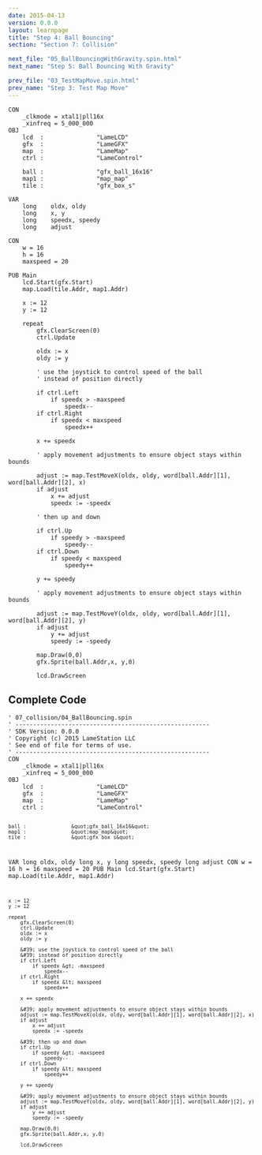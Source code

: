 ```yaml
---
date: 2015-04-13
version: 0.0.0
layout: learnpage
title: "Step 4: Ball Bouncing"
section: "Section 7: Collision"

next_file: "05_BallBouncingWithGravity.spin.html"
next_name: "Step 5: Ball Bouncing With Gravity"

prev_file: "03_TestMapMove.spin.html"
prev_name: "Step 3: Test Map Move"
---
```

<pre><code>CON
    _clkmode = xtal1|pll16x
    _xinfreq = 5_000_000
OBJ
    lcd  :               &quot;LameLCD&quot; 
    gfx  :               &quot;LameGFX&quot;
    map  :               &quot;LameMap&quot;
    ctrl :               &quot;LameControl&quot;
    
    ball :               &quot;gfx_ball_16x16&quot;
    map1 :               &quot;map_map&quot;
    tile :               &quot;gfx_box_s&quot;
</code></pre>
<pre><code>VAR
    long    oldx, oldy
    long    x, y
    long    speedx, speedy
    long    adjust</code></pre>
<pre><code>CON
    w = 16
    h = 16
    maxspeed = 20</code></pre>
<pre><code>PUB Main
    lcd.Start(gfx.Start)
    map.Load(tile.Addr, map1.Addr)

    x := 12
    y := 12
    
    repeat
        gfx.ClearScreen(0)
        ctrl.Update</code></pre>
<pre><code>        oldx := x
        oldy := y

        &#39; use the joystick to control speed of the ball
        &#39; instead of position directly</code></pre>
<pre><code>        if ctrl.Left
            if speedx &gt; -maxspeed
                speedx--
        if ctrl.Right
            if speedx &lt; maxspeed
                speedx++

        x += speedx

        &#39; apply movement adjustments to ensure object stays within bounds</code></pre>
<pre><code>        adjust := map.TestMoveX(oldx, oldy, word[ball.Addr][1], word[ball.Addr][2], x)
        if adjust
            x += adjust
            speedx := -speedx

        &#39; then up and down</code></pre>
<pre><code>        if ctrl.Up
            if speedy &gt; -maxspeed
                speedy--
        if ctrl.Down
            if speedy &lt; maxspeed
                speedy++

        y += speedy

        &#39; apply movement adjustments to ensure object stays within bounds</code></pre>
<pre><code>        adjust := map.TestMoveY(oldx, oldy, word[ball.Addr][1], word[ball.Addr][2], y)
        if adjust
            y += adjust
            speedy := -speedy
</code></pre>
<pre><code>        map.Draw(0,0)
        gfx.Sprite(ball.Addr,x, y,0)

        lcd.DrawScreen</code></pre>
<h2 id="complete-code">Complete Code</h2>
<pre><code>&#39; 07_collision/04_BallBouncing.spin
&#39; -------------------------------------------------------
&#39; SDK Version: 0.0.0
&#39; Copyright (c) 2015 LameStation LLC
&#39; See end of file for terms of use.
&#39; -------------------------------------------------------
CON
    _clkmode = xtal1|pll16x
    _xinfreq = 5_000_000
OBJ
    lcd  :               &quot;LameLCD&quot; 
    gfx  :               &quot;LameGFX&quot;
    map  :               &quot;LameMap&quot;
    ctrl :               &quot;LameControl&quot;
    
    ball :               &quot;gfx_ball_16x16&quot;
    map1 :               &quot;map_map&quot;
    tile :               &quot;gfx_box_s&quot;

VAR
    long    oldx, oldy
    long    x, y
    long    speedx, speedy
    long    adjust
CON
    w = 16
    h = 16
    maxspeed = 20
PUB Main
    lcd.Start(gfx.Start)
    map.Load(tile.Addr, map1.Addr)

    x := 12
    y := 12
    
    repeat
        gfx.ClearScreen(0)
        ctrl.Update
        oldx := x
        oldy := y

        &#39; use the joystick to control speed of the ball
        &#39; instead of position directly
        if ctrl.Left
            if speedx &gt; -maxspeed
                speedx--
        if ctrl.Right
            if speedx &lt; maxspeed
                speedx++

        x += speedx

        &#39; apply movement adjustments to ensure object stays within bounds
        adjust := map.TestMoveX(oldx, oldy, word[ball.Addr][1], word[ball.Addr][2], x)
        if adjust
            x += adjust
            speedx := -speedx

        &#39; then up and down
        if ctrl.Up
            if speedy &gt; -maxspeed
                speedy--
        if ctrl.Down
            if speedy &lt; maxspeed
                speedy++

        y += speedy

        &#39; apply movement adjustments to ensure object stays within bounds
        adjust := map.TestMoveY(oldx, oldy, word[ball.Addr][1], word[ball.Addr][2], y)
        if adjust
            y += adjust
            speedy := -speedy

        map.Draw(0,0)
        gfx.Sprite(ball.Addr,x, y,0)

        lcd.DrawScreen

</code></pre>
